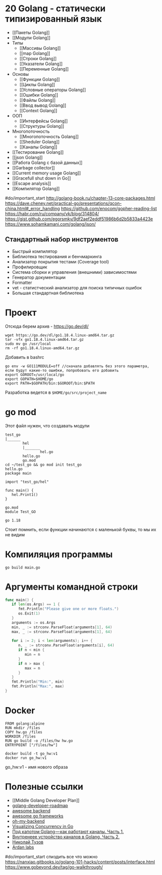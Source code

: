 # 20 Golang - статически типизированный язык
* [[Пакеты Golang]]
* [[Модули Golang]]
* Типы
	* [[Массивы Golang]]
	* [[map Golang]]
	* [[Строки Golang]]
	* [[Указатели Golang]]
	* [[Переменные Golang]]
* Основы
	* [[Функции Golang]]
	* [[Циклы Golang]]
	* [[Условные операторы Golang]]
	* [[Ошибки Golang]]
	* [[Файлы Golang]]
	* [[Ввод вывод Golang]]
	* [[Context Golang]]
* ООП
	* [[Интерфейсы Golang]]
	* [[Структуры Golang]]
* Многопоточность
	* [[Многопоточность Golang]]
	* [[Sheduler Golang]]
	* [[Каналы Golang]]
* [[Тестирование Golang]]
* [[json Golang]]
* [[Работа Golang с базой данных]]
* [[Garbage collector]]
* [[Current memory usage Golang]]
* [[Gracefull shut down in Go]]
* [[Escape analysis]]
* [[Компилятор Golang]]

#do/important_start 
http://golang-book.ru/chapter-13-core-packages.html
https://dave.cheney.net/practical-go/presentations/qcon-china.html#_error_handling
https://github.com/enocom/gopher-reading-list
https://habr.com/ru/company/vk/blog/314804/
https://gist.github.com/egorsmkv/9df2aef2eddf51986b6d2b5833a4423e
https://www.sohamkamani.com/golang/json/

## Стандартный набор инструментов
-   Быстрый компилятор
-   Библиотека тестирования и бенчмаркинга
-   Анализатор покрытия тестами (Coverage tool)
-   Профилировщик
-   Система сборки и управления (внешними) зависимостями
-   Генератор документации
-   Formatter
-   vet - статистческий анализатор для поиска типичных ошибок
-   Большая стандартная библиотека



# Проект
Отсюда берем архив - https://go.dev/dl/
```
wget https://go.dev/dl/go1.18.4.linux-amd64.tar.gz
tar -vfx go1.18.4.linux-amd64.tar.gz
sudo mv go /usr/local
rm -rf go1.18.4.linux-amd64.tar.gz
```

Добавить в bashrc
```
go env -w GO111MODULE=off //сначала добавлять без этого параметра, если будут какие-то ошибки, попробовать его добавить
export GOROOT=/usr/local/go
export GOPATH=$HOME/go
export PATH=$GOPATH/bin:$GOROOT/bin:$PATH
```

Разработка ведется в `$HOME/go/src/project_name`

# go mod
Этот файл нужен, что создавать модули

```
test_go
|______
		hel
		|_______
				hel.go
		hello.go
		go.mod
cd ~/test_go && go mod init test_go
hello.go
package main  
  
import "test_go/hel"  
  
func main() {  
   hel.Print1()  
}

go.mod
module Test_GO  
  
go 1.18
```

Стоит помнить, если функции начинаются с маленькой буквы, то мы их не видим

# Компиляция программы
```
go build main.go
```

# Аргументы командной строки
```go
func main() {  
   if len(os.Args) == 1 {  
      fmt.Println("Please give one or more floats.")  
      os.Exit(1)  
   }  
   arguments := os.Args  
   min, _ := strconv.ParseFloat(arguments[1], 64)  
   max, _ := strconv.ParseFloat(arguments[1], 64)  
  
   for i := 2; i < len(arguments); i++ {  
      n, _ := strconv.ParseFloat(arguments[i], 64)  
      if n < min {  
         min = n  
      }  
      if n > max {  
         max = n  
      }  
   }  
   fmt.Println("Min:", min)  
   fmt.Println("Max:", max)  
}
```

# Docker
```
FROM golang:alpine
RUN mkdir /files
COPY hw.go /files
WORKDIR /files
RUN go build -o /files/hw hw.go
ENTRYPOINT ["/files/hw"]
```

```
docker build -t go_hw:v1
docker run go_hw:v1
```
go_hw:v1 - имя нового образа

# Полезные ссылки
* [[Middle Golang Developer Plan]]
* [golang-developer-roadmap](https://github.com/Alikhll/golang-developer-roadmap)
* [awesome backend](https://github.com/zhashkevych/awesome-backend)
* [awesome go frameworks](https://github.com/avelino/awesome-go)
* [oh-my-backend](https://github.com/bzick/oh-my-backend#oh-my-backend)
* [Visualizing Concurrency in Go](https://divan.dev/posts/go_concurrency_visualize/)
* [Под капотом Golang — как работают каналы. Часть 1.](https://medium.com/@victor_nerd/%D0%BF%D0%BE%D0%B4-%D0%BA%D0%B0%D0%BF%D0%BE%D1%82%D0%BE%D0%BC-golang-%D0%BA%D0%B0%D0%BA-%D1%80%D0%B0%D0%B1%D0%BE%D1%82%D0%B0%D1%8E%D1%82-%D0%BA%D0%B0%D0%BD%D0%B0%D0%BB%D1%8B-%D1%87%D0%B0%D1%81%D1%82%D1%8C-1-e1da9e3e104d)
* [Внутренеее устройство каналов в Golang. Часть 2.](https://medium.com/@victor_nerd/golang-channel-internal-part2-b4e37ad9a118)
* [Николай Тузов](https://www.youtube.com/c/НиколайТузов/videos)
* [Ardan labs](https://www.ardanlabs.com/training/ultimate-go/)

#do/important_start  спиздить все что можно https://nanxiao.gitbooks.io/golang-101-hacks/content/posts/interface.html
https://www.gobeyond.dev/tag/go-walkthrough/